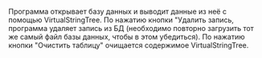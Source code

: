 Программа открывает базу данных и выводит данные из неё с помощью VirtualStringTree.
По нажатию кнопки "Удалить запись, программа удаляет запись из БД (необходимо повторно загрузить тот же самый файл базы данных, чтобы в этом убедиться).
По нажатию кнопки "Очистить таблицу" очищается содержимое VirtualStringTree.
